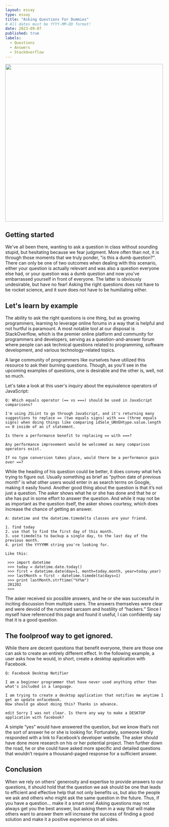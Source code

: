 ```yaml
---
layout: essay
type: essay
title: "Asking Questions For Dummies"
# All dates must be YYYY-MM-DD format!
date: 2023-09-07
published: true
labels:
  - Questions
  - Answers
  - StackOverflow
---
```


<img width="500px" class="rounded float-start pe-4" src="https://3.bp.blogspot.com/-UN8Awz7zrNk/XIjLnX7El-I/AAAAAAAABvc/nfLh4oi7hoMklfu2CUZhXGWgQ8JMsXNWQCLcBGAs/s1600/mtbunnies250c.png">

## Getting started

We've all been there, wanting to ask a question in class without sounding stupid, but hesitating because we fear judgment. More often than not, it is through those moments that we truly ponder, "is this a dumb question?". There can only be one of two outcomes when dealing with this scenario, either your question is actually relevant and was also a question everyone else had, or your question was a dumb question and now you've embarrassed yourself in front of everyone. The latter is obviously undesirable, but have no fear! Asking the right questions does not have to be rocket science, and it sure does not have to be humiliating either.

## Let's learn by example

The ability to ask the right questions is one thing, but as growing programmers, learning to leverage online forums in a way that is helpful and not hurtful is paramount. A most notable tool at our disposal is StackOverflow, which is the premier online platform and community for programmers and developers, serving as a question-and-answer forum where people can ask technical questions related to programming, software development, and various technology-related topics.

A large community of programmers like ourselves have utilized this resource to ask their burning questions. Though, as you'll see in the upcoming examples of questions, one is desirable and the other is, well, not so much.

Let's take a look at this user's inquiry about the equivalence operators of JavaScript:

```
Q: Which equals operator (== vs ===) should be used in JavaScript comparisons?

I'm using JSLint to go through JavaScript, and it's returning many suggestions to replace == (two equals signs) with === (three equals signs) when doing things like comparing idSele_UNVEHtype.value.length == 0 inside of an if statement.

Is there a performance benefit to replacing == with ===?

Any performance improvement would be welcomed as many comparison operators exist.

If no type conversion takes place, would there be a performance gain over ==?
```

While the heading of his question could be better, it does convey what he’s trying to figure out. Usually something as brief as “python date of previous month” is what other users would enter in as search terms on Google, making it easily found. Another good thing about the question is that it’s not just a question. The asker shows what he or she has done and that he or she has put in some effort to answer the question. And while it may not be as important as the question itself, the asker shows courtesy, which does increase the chance of getting an answer.

```
A: datetime and the datetime.timedelta classes are your friend.

1. find today
2. use that to find the first day of this month.
3. use timedelta to backup a single day, to the last day of the previous month.
4. print the YYYYMM string you're looking for.

Like this:

 >>> import datetime
 >>> today = datetime.date.today()
 >>> first = datetime.date(day=1, month=today.month, year=today.year)
 >>> lastMonth = first - datetime.timedelta(days=1)
 >>> print lastMonth.strftime("%Y%m")
 201202
 >>>

```
 
The asker received six possible answers, and he or she was successful in inciting discussion from multiple users. The answers themselves were clear and were devoid of the rumored sarcasm and hostility of “hackers.” Since I myself have referenced this page and found it useful, I can confidently say that it is a good question.

## The foolproof way to get ignored.

While there are decent questions that benefit everyone, there are those one can ask to create an entirely different effect. In the following example, a user asks how he would, in short, create a desktop application with Facebook.

```
Q: Facebook Desktop Notifier

I am a beginner programmer that have never used anything other than what's included in a language.

I am trying to create a desktop application that notifies me anytime I get an update onfacebook. 
How should go about doing this? Thanks in advance.

edit Sorry I was not clear. Is there any way to make a DESKTOP application with facebook?
```

A simple “yes” would have answered the question, but we know that’s not the sort of answer he or she is looking for. Fortunately, someone kindly responded with a link to Facebook’s developer website. The asker should have done more research on his or her potential project. Then further down the road, he or she could have asked more specific and detailed questions that wouldn’t require a thousand-paged response for a sufficient answer.

## Conclusion

When we rely on others’ generosity and expertise to provide answers to our questions, it should hold that the question we ask should be one that leads to efficient and effective help that not only benefits us, but also the people we ask and others who might ask the same question in the future. Thus, if you have a question… make it a smart one! Asking questions may not always get you the best answer, but asking them in a way that will make others want to answer them will increase the success of finding a good solution and make it a positive experience on all sides.
